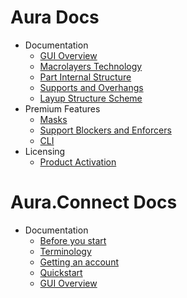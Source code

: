 # Aura Docs 

* Documentation
  * [GUI Overview](/aura/gui/)
  * [Macrolayers Technology](/aura/macrolayers/)
  * [Part Internal Structure](/aura/entities/)
  * [Supports and Overhangs](/aura/supports/)
  * [Layup Structure Scheme](/aura/layuprule/)
* Premium Features
  * [Masks](/aura/premium/masks/)
  * [Support Blockers and Enforcers](/aura/premium/blockers-enforcers/)
  * [CLI](/aura/premium/cli/)
* Licensing
  * [Product Activation](/aura/licensing/activation/)

# Aura.Connect Docs

* Documentation
  * [Before you start](/aura-connect/before-you-start/)
  * [Terminology](/aura-connect/terminology/)
  * [Getting an account](/aura-connect/getting-an-account/)
  * [Quickstart](/aura-connect/quickstart/)
  * [GUI Overview](/aura-connect/gui/)